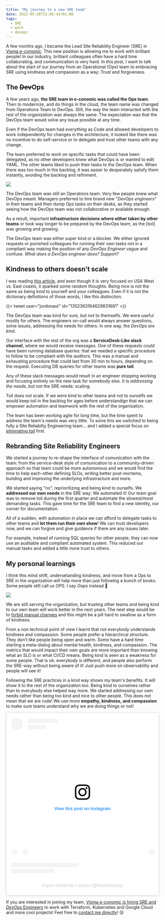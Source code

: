 ```yaml
---
title: "My journey to a new SRE team"
date: 2022-05-26T12:05:41+01:00
tags:
  - SRE
  - work
  - devops
---
```

A few months ago, I became the Lead Site Reliability Engineer (SRE) in
[Visma e-conomic](https://e-conomic.dk/). This new position is allowing me to
work with brilliant people! In our industry, brilliant colleagues often have a
hard time collaborating, and communication is very hard. In this post, I want to
talk about the start of our journey from an Operational (Ops) team to embracing
SRE using kindness and compassion as a way: Trust and forgiveness.

<!--more-->

## The ~~Dev~~Ops
A few years ago, **the SRE team in e-conomic was called the Ops team**.
Then to modernize, and do things in the cloud, the team name was changed from
Operations Team to DevOps. Still, the way the team interacted with the rest of
the organization was always the same: The expectation was that the DevOps team
would solve any issue possible at any time.

Even if the DevOps team had _everything_ as Code and allowed developers to work
independently for changes in the architecture, it looked like there was no
incentive to do self-service or to delegate and trust other teams with any
change.

The team preferred to work on specific tasks that could have been delegated, as
no other developers knew what DevOps is or wanted to edit YAML. The other teams
liked to push their tasks to the DevOps team. When there was too much in
the backlog, it was easier to desperately satisfy them instantly, avoiding
the backlog and refinment.

![](ops-problem.feature.webp)

The DevOps team was still an Operations team. Very few people knew what DevOps
meant. Managers preferred to hire brand new "_DevOps engineers_" in their
teams and then dump Ops tasks on their desks, as they started seeing how the
DevOps team was not collaborative or available enough.

As a result, important **infrastructure decisions where either taken by other
teams** or took way longer to be prepared by the DevOps team, as the [toil] was
growing and growing.

The DevOps team was either super kind or a blocker. We either ignored requests
or punished colleagues for running their own tasks not in a compliant way making
the position of any _DevOps Engineer_ vague and confuse. _What does a DevOps
engineer does? Support?_

## Kindness to others doesn't scale
I was reading [this article](https://haleynahman.substack.com/p/42-are-you-nice-or-kind?s=r&utm_source=pocket_mylist),
and even though it is very focused on USA West vs. East coasts, it sparked some
random thoughts. Being nice is not the same as being kind to yourself and your
colleagues. Even if it is not the dictionary definitions of those words, I like
this distinction.

{{< tweet user="jordonaut" id="1352363164629831681" >}}

The DevOps team was kind for sure, but not to themselfs. We were useful
mostly for others. The engineers on-call would always answer questions,
solve issues, addressing the needs for others. In one way, the _DevOps are
kind_.

Our interface with the rest of the org was a **ServiceDesk-Like slack channel**,
where we would receive messages. One of these requests could have been running
database queries: that we needed a specific procedure to follow to be compliant
with the auditors. This was a manual and exhausting procedure that could last
from 30 min to hours, depending on the request. Executing DB queries for other
teams was **pure toil**.

Any of these slack messages would result in an engineer stopping working and
focusing entirely on the new task for somebody else. It is
_addressing the needs_, but not the SRE needs: scaling.

Toil does not scale. If we were kind to other teams and not to ourselfs we would
keep toil in the backlog for ages before understandign that we can empower
automation and teamwork with the rest of the organization.

The team has been working agile for long time, but the time spent to address
the team's needs was very little. To solve this we switched to being fully a Site
Reliabilty Engineering team... and I added a special focus on
[eliminating toil](https://sre.google/sre-book/eliminating-toil/) first.

## Rebranding Site Reliability Engineers
We started a journey to re-shape the interface of comunication with the team:
from the service-desk style of comunication to a community-driven approach so
that team could be more autonomous and we would find the time to help each-other
defining SLOs, writing better post-mortems, building and improving
the underlying infrastracture and more.

We started saying "no", reprioritizing and being kind to ourselfs. We
**addressed our own needs** in the SRE way: We automated it! Our team goal was
to remove toil during the first quarter and automate the slowest/most demanding
tasks. This gave time for the SRE team to find a new identity, our corner for
documentation.

All of a sudden, with automation in place we can afford to delegate tasks to
other teams and **let them run their own show**! We can trust developers now,
and we can forgive and give guidance if there are any issues later.

For example, instead of running SQL queries for other people, they can now use
an auditable and compliant automated system. This reduced our manual tasks and
added a little more trust to others.

## My personal learnings
I think this mind shift, undersetanding kindness, and move from a Ops to SRE
in the organization will help more than just following a bunch of books. Some
people still call us _OPS_. I say _Oops_ instead 🤭

![](say-devops.webp)

We are still serving the organization, but trusting other teams and being kind
to our own team will work better in the next years. The next step would
be to [forbid manual changes](https://agileweboperations.com/2012/10/25/devops-protocol-no-manual-changes/)
and this might be a pill hard to swallow as a form of kindness.

From a non technical point of view I learnt that not everybody understands
kindness and compassion. Some people prefer a hierarchical structure. They don’t
like people being open and warm. Some have a hard time starting a meta-dialog
about mental health, kindness, and compassion. The metrics that would impact
their own goals are more important than knowing what an SLO is or what CI/CD
means. Being kind is seen as a weakness for some people. That is ok: everybody
is different, and people also perform the SRE-way without being aware of it!
Just push more on observability and people will see it!

Following the SRE practices in a kind way shows my team's benefits. It will show
it to the rest of the organization too. Being kind to ourselves rather than to
everybody else helped way more. We started addressing our own needs rather than
being too kind and nice to other people. This does not mean that we are rude! We
use more **empathy, kindness, and compassion** to make sure teams understand why
we are doing things or not!

<blockquote class="instagram-media" data-instgrm-captioned data-instgrm-permalink="https://www.instagram.com/p/Cd0Sqx7s6lX/?utm_source=ig_embed&amp;utm_campaign=loading" data-instgrm-version="14" style=" background:#FFF; border:0; border-radius:3px; box-shadow:0 0 1px 0 rgba(0,0,0,0.5),0 1px 10px 0 rgba(0,0,0,0.15); margin: 1px; max-width:540px; min-width:326px; padding:0; width:99.375%; width:-webkit-calc(100% - 2px); width:calc(100% - 2px);"><div style="padding:16px;"> <a href="https://www.instagram.com/p/Cd0Sqx7s6lX/?utm_source=ig_embed&amp;utm_campaign=loading" style=" background:#FFFFFF; line-height:0; padding:0 0; text-align:center; text-decoration:none; width:100%;" target="_blank"> <div style=" display: flex; flex-direction: row; align-items: center;"> <div style="background-color: #F4F4F4; border-radius: 50%; flex-grow: 0; height: 40px; margin-right: 14px; width: 40px;"></div> <div style="display: flex; flex-direction: column; flex-grow: 1; justify-content: center;"> <div style=" background-color: #F4F4F4; border-radius: 4px; flex-grow: 0; height: 14px; margin-bottom: 6px; width: 100px;"></div> <div style=" background-color: #F4F4F4; border-radius: 4px; flex-grow: 0; height: 14px; width: 60px;"></div></div></div><div style="padding: 19% 0;"></div> <div style="display:block; height:50px; margin:0 auto 12px; width:50px;"><svg width="50px" height="50px" viewBox="0 0 60 60" version="1.1" xmlns="https://www.w3.org/2000/svg" xmlns:xlink="https://www.w3.org/1999/xlink"><g stroke="none" stroke-width="1" fill="none" fill-rule="evenodd"><g transform="translate(-511.000000, -20.000000)" fill="#000000"><g><path d="M556.869,30.41 C554.814,30.41 553.148,32.076 553.148,34.131 C553.148,36.186 554.814,37.852 556.869,37.852 C558.924,37.852 560.59,36.186 560.59,34.131 C560.59,32.076 558.924,30.41 556.869,30.41 M541,60.657 C535.114,60.657 530.342,55.887 530.342,50 C530.342,44.114 535.114,39.342 541,39.342 C546.887,39.342 551.658,44.114 551.658,50 C551.658,55.887 546.887,60.657 541,60.657 M541,33.886 C532.1,33.886 524.886,41.1 524.886,50 C524.886,58.899 532.1,66.113 541,66.113 C549.9,66.113 557.115,58.899 557.115,50 C557.115,41.1 549.9,33.886 541,33.886 M565.378,62.101 C565.244,65.022 564.756,66.606 564.346,67.663 C563.803,69.06 563.154,70.057 562.106,71.106 C561.058,72.155 560.06,72.803 558.662,73.347 C557.607,73.757 556.021,74.244 553.102,74.378 C549.944,74.521 548.997,74.552 541,74.552 C533.003,74.552 532.056,74.521 528.898,74.378 C525.979,74.244 524.393,73.757 523.338,73.347 C521.94,72.803 520.942,72.155 519.894,71.106 C518.846,70.057 518.197,69.06 517.654,67.663 C517.244,66.606 516.755,65.022 516.623,62.101 C516.479,58.943 516.448,57.996 516.448,50 C516.448,42.003 516.479,41.056 516.623,37.899 C516.755,34.978 517.244,33.391 517.654,32.338 C518.197,30.938 518.846,29.942 519.894,28.894 C520.942,27.846 521.94,27.196 523.338,26.654 C524.393,26.244 525.979,25.756 528.898,25.623 C532.057,25.479 533.004,25.448 541,25.448 C548.997,25.448 549.943,25.479 553.102,25.623 C556.021,25.756 557.607,26.244 558.662,26.654 C560.06,27.196 561.058,27.846 562.106,28.894 C563.154,29.942 563.803,30.938 564.346,32.338 C564.756,33.391 565.244,34.978 565.378,37.899 C565.522,41.056 565.552,42.003 565.552,50 C565.552,57.996 565.522,58.943 565.378,62.101 M570.82,37.631 C570.674,34.438 570.167,32.258 569.425,30.349 C568.659,28.377 567.633,26.702 565.965,25.035 C564.297,23.368 562.623,22.342 560.652,21.575 C558.743,20.834 556.562,20.326 553.369,20.18 C550.169,20.033 549.148,20 541,20 C532.853,20 531.831,20.033 528.631,20.18 C525.438,20.326 523.257,20.834 521.349,21.575 C519.376,22.342 517.703,23.368 516.035,25.035 C514.368,26.702 513.342,28.377 512.574,30.349 C511.834,32.258 511.326,34.438 511.181,37.631 C511.035,40.831 511,41.851 511,50 C511,58.147 511.035,59.17 511.181,62.369 C511.326,65.562 511.834,67.743 512.574,69.651 C513.342,71.625 514.368,73.296 516.035,74.965 C517.703,76.634 519.376,77.658 521.349,78.425 C523.257,79.167 525.438,79.673 528.631,79.82 C531.831,79.965 532.853,80.001 541,80.001 C549.148,80.001 550.169,79.965 553.369,79.82 C556.562,79.673 558.743,79.167 560.652,78.425 C562.623,77.658 564.297,76.634 565.965,74.965 C567.633,73.296 568.659,71.625 569.425,69.651 C570.167,67.743 570.674,65.562 570.82,62.369 C570.966,59.17 571,58.147 571,50 C571,41.851 570.966,40.831 570.82,37.631"></path></g></g></g></svg></div><div style="padding-top: 8px;"> <div style=" color:#3897f0; font-family:Arial,sans-serif; font-size:14px; font-style:normal; font-weight:550; line-height:18px;">View this post on Instagram</div></div><div style="padding: 12.5% 0;"></div> <div style="display: flex; flex-direction: row; margin-bottom: 14px; align-items: center;"><div> <div style="background-color: #F4F4F4; border-radius: 50%; height: 12.5px; width: 12.5px; transform: translateX(0px) translateY(7px);"></div> <div style="background-color: #F4F4F4; height: 12.5px; transform: rotate(-45deg) translateX(3px) translateY(1px); width: 12.5px; flex-grow: 0; margin-right: 14px; margin-left: 2px;"></div> <div style="background-color: #F4F4F4; border-radius: 50%; height: 12.5px; width: 12.5px; transform: translateX(9px) translateY(-18px);"></div></div><div style="margin-left: 8px;"> <div style=" background-color: #F4F4F4; border-radius: 50%; flex-grow: 0; height: 20px; width: 20px;"></div> <div style=" width: 0; height: 0; border-top: 2px solid transparent; border-left: 6px solid #f4f4f4; border-bottom: 2px solid transparent; transform: translateX(16px) translateY(-4px) rotate(30deg)"></div></div><div style="margin-left: auto;"> <div style=" width: 0px; border-top: 8px solid #F4F4F4; border-right: 8px solid transparent; transform: translateY(16px);"></div> <div style=" background-color: #F4F4F4; flex-grow: 0; height: 12px; width: 16px; transform: translateY(-4px);"></div> <div style=" width: 0; height: 0; border-top: 8px solid #F4F4F4; border-left: 8px solid transparent; transform: translateY(-4px) translateX(8px);"></div></div></div> <div style="display: flex; flex-direction: column; flex-grow: 1; justify-content: center; margin-bottom: 24px;"> <div style=" background-color: #F4F4F4; border-radius: 4px; flex-grow: 0; height: 14px; margin-bottom: 6px; width: 224px;"></div> <div style=" background-color: #F4F4F4; border-radius: 4px; flex-grow: 0; height: 14px; width: 144px;"></div></div></a><p style=" color:#c9c8cd; font-family:Arial,sans-serif; font-size:14px; line-height:17px; margin-bottom:0; margin-top:8px; overflow:hidden; padding:8px 0 7px; text-align:center; text-overflow:ellipsis; white-space:nowrap;"><a href="https://www.instagram.com/p/Cd0Sqx7s6lX/?utm_source=ig_embed&amp;utm_campaign=loading" style=" color:#c9c8cd; font-family:Arial,sans-serif; font-size:14px; font-style:normal; font-weight:normal; line-height:17px; text-decoration:none;" target="_blank">A post shared by Lorenzo (@koalalorenzo)</a></p></div></blockquote> <script async src="//www.instagram.com/embed.js"></script>


If you are interested in joining my team, [Visma e-conomic is hiring SRE and
_DevOps_ Engineers](https://www.e-conomic.dk/om/job/site-reliability-engineer-2868361)
to work with Terraform, Kubernetes and Google Cloud and more cool projects!
Feel free to [contact me directly](https://setale.me/contact.html)! 😜
